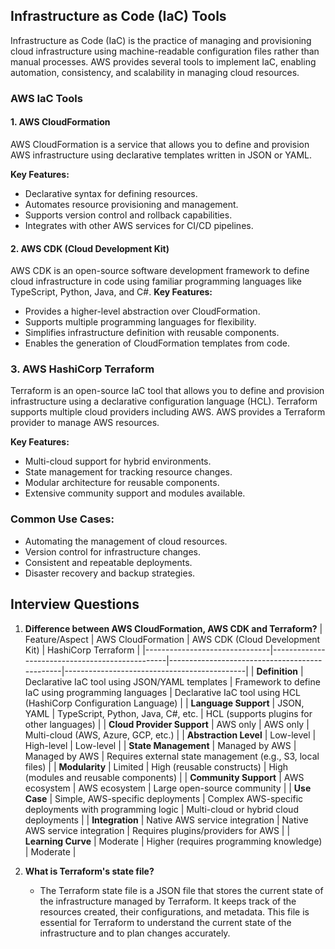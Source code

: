 ## Infrastructure as Code (IaC) Tools

Infrastructure as Code (IaC) is the practice of managing and provisioning cloud infrastructure using machine-readable configuration files rather than manual processes. AWS provides several tools to implement IaC, enabling automation, consistency, and scalability in managing cloud resources.

### AWS IaC Tools

#### 1. AWS CloudFormation
AWS CloudFormation is a service that allows you to define and provision AWS infrastructure using declarative templates written in JSON or YAML.

**Key Features:**
- Declarative syntax for defining resources.
- Automates resource provisioning and management.
- Supports version control and rollback capabilities.
- Integrates with other AWS services for CI/CD pipelines.

#### 2. AWS CDK (Cloud Development Kit)
AWS CDK is an open-source software development framework to define cloud infrastructure in code using familiar programming languages like TypeScript, Python, Java, and C#.
**Key Features:**
- Provides a higher-level abstraction over CloudFormation.
- Supports multiple programming languages for flexibility.
- Simplifies infrastructure definition with reusable components.
- Enables the generation of CloudFormation templates from code.

### 3. AWS HashiCorp Terraform
Terraform is an open-source IaC tool that allows you to define and provision infrastructure using a declarative configuration language (HCL). Terraform supports multiple cloud providers including AWS. AWS provides a Terraform provider to manage AWS resources.

**Key Features:**
- Multi-cloud support for hybrid environments.
- State management for tracking resource changes.
- Modular architecture for reusable components.
- Extensive community support and modules available.

### Common Use Cases:
- Automating the management of cloud resources.
- Version control for infrastructure changes.
- Consistent and repeatable deployments.
- Disaster recovery and backup strategies.

## Interview Questions
1. **Difference between AWS CloudFormation, AWS CDK and Terraform?**
| Feature/Aspect                | AWS CloudFormation                              | AWS CDK (Cloud Development Kit)               | HashiCorp Terraform                          |
|-------------------------------|------------------------------------------------|-----------------------------------------------|---------------------------------------------|
| **Definition**                | Declarative IaC tool using JSON/YAML templates | Framework to define IaC using programming languages | Declarative IaC tool using HCL (HashiCorp Configuration Language) |
| **Language Support**          | JSON, YAML                                     | TypeScript, Python, Java, C#, etc.            | HCL (supports plugins for other languages)  |
| **Cloud Provider Support**    | AWS only                                       | AWS only                                      | Multi-cloud (AWS, Azure, GCP, etc.)         |
| **Abstraction Level**         | Low-level                                      | High-level                                    | Low-level                                   |
| **State Management**          | Managed by AWS                                 | Managed by AWS                                | Requires external state management (e.g., S3, local files) |
| **Modularity**                | Limited                                        | High (reusable constructs)                    | High (modules and reusable components)      |
| **Community Support**         | AWS ecosystem                                  | AWS ecosystem                                 | Large open-source community                 |
| **Use Case**                  | Simple, AWS-specific deployments               | Complex AWS-specific deployments with programming logic | Multi-cloud or hybrid cloud deployments     |
| **Integration**               | Native AWS service integration                 | Native AWS service integration                | Requires plugins/providers for AWS          |
| **Learning Curve**            | Moderate                                       | Higher (requires programming knowledge)       | Moderate                                     |

2. **What is Terraform's state file?**
   - The Terraform state file is a JSON file that stores the current state of the infrastructure managed by Terraform. It keeps track of the resources created, their configurations, and metadata. This file is essential for Terraform to understand the current state of the infrastructure and to plan changes accurately.